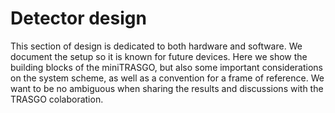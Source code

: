 # Detector design

This section of design is dedicated to both hardware and software. We document the setup so it is known for future devices. Here we show the building blocks of the miniTRASGO, but also some important considerations on the system scheme, as well as a convention for a frame of reference. We want to be no ambiguous when sharing the results and discussions with the TRASGO colaboration.
